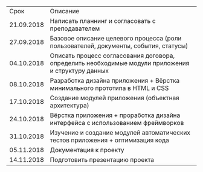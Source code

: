 |            |                                                                                                    | 
|------------|----------------------------------------------------------------------------------------------------| 
| Срок       | Описание                                                                                           | 
| 21.09.2018 | Написать планнинг и согласовать с преподавателем                                                   | 
| 27.09.2018 | Базовое описание целевого процесса (роли пользователей, документы, события, статусы)               | 
| 04.10.2018 | Описать процесс согласования договора, определить необходимые модули приложения и структуру данных | 
| 08.10.2018 | Разработка дизайна приложения + Вёрстка минимального прототипа в HTML и CSS                        | 
| 17.10.2018 | Создание модулей приложения (объектная архитектура)                                                | 
| 24.10.2018 | Вёрстка приложения + проработка дизайна интерфейса с использованием фреймворков                    | 
| 31.10.2018 | Изучение и создание модулей автоматических тестов приложения + оптимизация кода                    | 
| 05.11.2018 | Документация к проекту                                                                             | 
| 14.11.2018 | Подготовить презентацию проекта                                                                    | 

